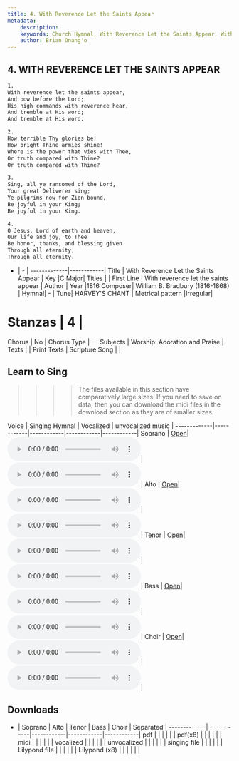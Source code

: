 ```yaml
---
title: 4. With Reverence Let the Saints Appear
metadata:
    description: 
    keywords: Church Hymnal, With Reverence Let the Saints Appear, With reverence let the saints appear, 
    author: Brian Onang'o
---
```



## 4. WITH REVERENCE LET THE SAINTS APPEAR

```txt
1.
With reverence let the saints appear, 
And bow before the Lord; 
His high commands with reverence hear, 
And tremble at His word; 
And tremble at His word.

2.
How terrible Thy glories be! 
How bright Thine armies shine! 
Where is the power that vies with Thee, 
Or truth compared with Thine? 
Or truth compared with Thine? 

3.
Sing, all ye ransomed of the Lord, 
Your great Deliverer sing; 
Ye pilgrims now for Zion bound, 
Be joyful in your King; 
Be joyful in your King. 

4.
O Jesus, Lord of earth and heaven, 
Our life and joy, to Thee 
Be honor, thanks, and blessing given 
Through all eternity; 
Through all eternity.
```

- |   -  |
-------------|------------|
Title | With Reverence Let the Saints Appear |
Key |C Major|
Titles |  |
First Line | With reverence let the saints appear |
Author |
Year |1816
Composer| William B. Bradbury (1816-1868) |
Hymnal|  - |
Tune| HARVEY'S CHANT |
Metrical pattern |Irregular|
# Stanzas | 4 |
Chorus | No |
Chorus Type | - |
Subjects | Worship: Adoration and Praise |
Texts |  |
Print Texts |
Scripture Song |  |
  
## Learn to Sing

>>>> The files available in this section have comparatively large sizes. If you need to save on data, then you can download the midi files in the download section as they are of smaller sizes.

Voice |  Singing Hymnal | Vocalized | unvocalized music |
-------------|------------|------------|------------|------------|
Soprano | <a href="{{{cself}}}/CH/programmable-singing/004-long--soprano-vs.html" target="_blank">Open</a>| <audio controls><source src="{{{cself}}}/CH/singing/004-long--soprano-v.mp3" type="audio/mpeg">Your browser does not support the audio element.</audio>| <audio controls><source src="{{{cself}}}/CH/mp3/004-long--soprano.mp3" type="audio/mpeg">Your browser does not support the audio element.</audio>|
Alto | <a href="{{{cself}}}/CH/programmable-singing/004-long--alto-vs.html" target="_blank">Open</a>| <audio controls><source src="{{{cself}}}/CH/singing/004-long--alto-v.mp3" type="audio/mpeg">Your browser does not support the audio element.</audio>| <audio controls><source src="{{{cself}}}/CH/mp3/004-long--alto.mp3" type="audio/mpeg">Your browser does not support the audio element.</audio>|
Tenor | <a href="{{{cself}}}/CH/programmable-singing/004-long--tenor-vs.html" target="_blank">Open</a>| <audio controls><source src="{{{cself}}}/CH/singing/004-long--tenor-v.mp3" type="audio/mpeg">Your browser does not support the audio element.</audio>| <audio controls><source src="{{{cself}}}/CH/mp3/004-long--tenor.mp3" type="audio/mpeg">Your browser does not support the audio element.</audio>|
Bass | <a href="{{{cself}}}/CH/programmable-singing/004-long--bass-vs.html" target="_blank">Open</a>| <audio controls><source src="{{{cself}}}/CH/singing/004-long--bass-v.mp3" type="audio/mpeg">Your browser does not support the audio element.</audio>| <audio controls><source src="{{{cself}}}/CH/mp3/004-long--bass.mp3" type="audio/mpeg">Your browser does not support the audio element.</audio>|
Choir | <a href="{{{cself}}}/CH/programmable-singing/004-long--choir-vs.html" target="_blank">Open</a>| <audio controls><source src="{{{cself}}}/CH/singing/004-long--choir-v.mp3" type="audio/mpeg">Your browser does not support the audio element.</audio>| <audio controls><source src="{{{cself}}}/CH/mp3/004-long--choir.mp3" type="audio/mpeg">Your browser does not support the audio element.</audio>|

## Downloads

- |  Soprano | Alto | Tenor | Bass | Choir | Separated |
-------------|------------|------------|------------|------------|
pdf | | | | | |
pdf(x8) | | | | | |
midi | | | | | |
vocalized | | | | | |
unvocalized | | | | | |
singing file | | | | | |
Lilypond file | | | | | |
Lilypond (x8) | | | | | |
